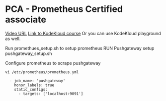 # PCA - Prometheus Certified associate

[Video URL]()
[Link to KodeKloud course](https://kode.wiki/3YzkrWV)
Or you can use KodeKloud playground as well.

Run promethues_setup.sh to setup prometheus
RUN Pushgateway setup pushgateway_setup.sh

Configure prometheus to scrape pushgateway

`vi /etc/prometheus/prometheus.yml`

```
  - job_name: 'pushgateway'
    honor_labels: true
    static_configs:
      - targets: ['localhost:9091']
```
